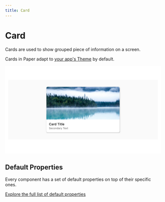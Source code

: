 ```yaml
---
title: Card
---
```

# Card

Cards are used to show grouped piece of information on a screen.

Cards in Paper adapt to [your app's Theme](/building/theming) by default.

![card.png](/assets/card.png)


## Default Properties

Every component has a set of default properties on top of their specific ones.

[Explore the full list of default properties](/components/index)
